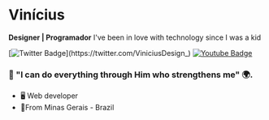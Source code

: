 # Vinícius
**Designer | Programador**
I've been in love with technology since I was a kid

[![Twitter Badge](https://img.shields.io/badge/-@ViniciusDesign_-6633cc?style=flat-square&labelColor=6633cc&logo=twitter&logoColor=white&link=https://twitter.com/ViniciusDesign_)](https://twitter.com/ViniciusDesign_) 
[![Youtube Badge](https://img.shields.io/badge/-Youtube-6633cc?style=flat-square&labelColor=6633cc&logo=youtube&logoColor=white&link=https://www.youtube.com/channel/UCb3bxUMUahihA2rec4BL1iw/videos)](https://www.youtube.com/channel/UCb3bxUMUahihA2rec4BL1iw/videos)

### 📖 "I can do everything through Him who strengthens me" 🌍.

 - 🖥️ Web developer
 - 📍From Minas Gerais - Brazil
 
 

